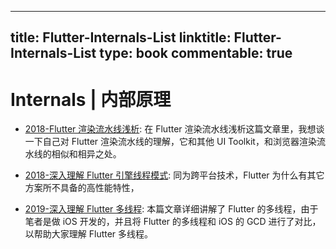 
---
title: Flutter-Internals-List
linktitle: Flutter-Internals-List
type: book
commentable: true
---

# Internals | 内部原理

- [2018-Flutter 渲染流水线浅析](https://zhuanlan.zhihu.com/p/38431912): 在 Flutter 渲染流水线浅析这篇文章里，我想谈一下自己对 Flutter 渲染流水线的理解，它和其他 UI Toolkit，和浏览器渲染流水线的相似和相异之处。

- [2018-深入理解 Flutter 引擎线程模式](https://zhuanlan.zhihu.com/p/38026271): 同为跨平台技术，Flutter 为什么有其它方案所不具备的高性能特性，

- [2019-深入理解 Flutter 多线程](https://mp.weixin.qq.com/s/0dhV1FG0W7L45sCN49yLnQ): 本篇文章详细讲解了 Flutter 的多线程，由于笔者是做 iOS 开发的，并且将 Flutter 的多线程和 iOS 的 GCD 进行了对比，以帮助大家理解 Flutter 多线程。

    